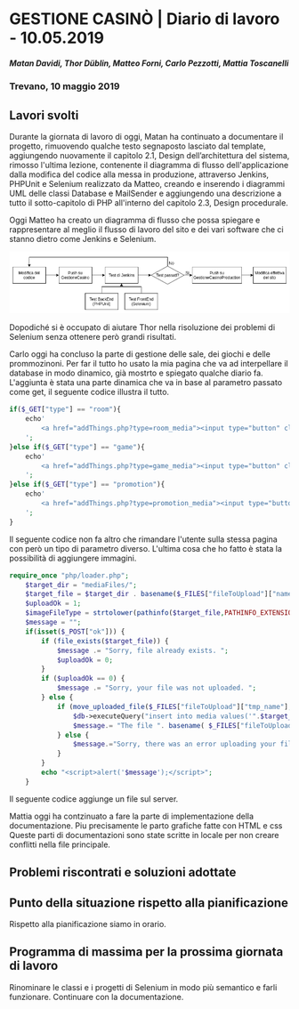 # GESTIONE CASINÒ | Diario di lavoro - 10.05.2019

##### Matan Davidi, Thor Düblin, Matteo Forni, Carlo Pezzotti, Mattia Toscanelli

### Trevano, 10 maggio 2019

## Lavori svolti

Durante la giornata di lavoro di oggi, Matan ha continuato a documentare il progetto, rimuovendo qualche testo segnaposto lasciato dal template, aggiungendo nuovamente il capitolo 2.1, Design dell’architettura del sistema, rimosso l'ultima lezione, contenente il diagramma di flusso dell'applicazione dalla modifica del codice alla messa in produzione, attraverso Jenkins, PHPUnit e Selenium realizzato da Matteo, creando e inserendo i diagrammi UML delle classi Database e MailSender e aggiungendo una descrizione a tutto il sotto-capitolo di PHP all'interno del capitolo 2.3, Design procedurale.

Oggi Matteo ha creato un diagramma di flusso che possa spiegare e rappresentare al meglio
il flusso di lavoro del sito e dei vari software che ci stanno dietro come Jenkins e Selenium.


![FlowChart](../media/GestioneCasino_Flowchart.png)

Dopodiché si è occupato di aiutare Thor nella risoluzione dei problemi di Selenium senza ottenere però
grandi risultati.

Carlo oggi ha concluso la parte di gestione delle sale, dei giochi e delle prommozinoni. Per far il tutto ho usato la mia pagina che va ad interpellare il database in modo dinamico, già mostrto e spiegato qualche diario fa. L'aggiunta è stata una parte dinamica che va in base al parametro passato come get, il seguente codice illustra il tutto.
```PHP
if($_GET["type"] == "room"){
    echo'
        <a href="addThings.php?type=room_media"><input type="button" class="form-control" value="Aggiungi un immagine alla sala!"></a>
    ';
}else if($_GET["type"] == "game"){
    echo'
        <a href="addThings.php?type=game_media"><input type="button" class="form-control" value="Aggiungi un immagine al gioco!"></a>
    ';
}else if($_GET["type"] == "promotion"){
    echo'
        <a href="addThings.php?type=promotion_media"><input type="button" class="form-control" value="Aggiungi un immagine alla promozione!"></a>
    ';
}
```
Il seguente codice non fa altro che rimandare l'utente sulla stessa pagina con però un tipo di parametro diverso.
L'ultima cosa che ho fatto è stata la possibilità di aggiungere immagini.
```PHP
require_once "php/loader.php";
    $target_dir = "mediaFiles/";
    $target_file = $target_dir . basename($_FILES["fileToUpload"]["name"]);
    $uploadOk = 1;
    $imageFileType = strtolower(pathinfo($target_file,PATHINFO_EXTENSION));
    $message = "";
    if(isset($_POST["ok"])) {    
        if (file_exists($target_file)) {
            $message .= "Sorry, file already exists. ";
            $uploadOk = 0;
        }
        if ($uploadOk == 0) {
            $message .= "Sorry, your file was not uploaded. "; 
        } else {
            if (move_uploaded_file($_FILES["fileToUpload"]["tmp_name"], $target_file)) {
                $db->executeQuery("insert into media values('".$target_file ."','image')");
                $message.= "The file ". basename( $_FILES["fileToUpload"]["name"]). " has been uploaded. ";
            } else {
                $message.="Sorry, there was an error uploading your file. ";
            }
        }
        echo "<script>alert('$message');</script>";
    }
```
Il seguente codice aggiunge un file sul server. 

Mattia oggi ha contzinuato a fare la parte di implementazione della documentazione. Piu precisamente le parto grafiche fatte con HTML e css Queste parti di documentazioni sono state scritte in locale per non creare conflitti nella file principale.


## Problemi riscontrati e soluzioni adottate

## Punto della situazione rispetto alla pianificazione

Rispetto alla pianificazione siamo in orario.

## Programma di massima per la prossima giornata di lavoro

Rinominare le classi e i progetti di Selenium in modo più semantico e farli funzionare.
Continuare con la documentazione.
